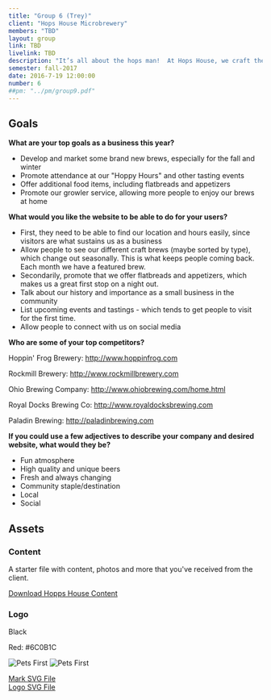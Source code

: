 ```yaml
---
title: "Group 6 (Trey)"
client: "Hops House Microbrewery"
members: "TBD"
layout: group
link: TBD
livelink: TBD
description: "It’s all about the hops man!  At Hops House, we craft the tastiest of brews every week that will keep you coming back for more.  Our brews can only be found at Hops House, and our modern, chill environment is perfect for after-work drinks or a night out on the town."
semester: fall-2017
date: 2016-7-19 12:00:00
number: 6
##pm: "../pm/group9.pdf"
---
```


## Goals

**What are your top goals as a business this year?**

* Develop and market some brand new brews, especially for the fall and winter
* Promote attendance at our "Hoppy Hours" and other tasting events
* Offer additional food items, including flatbreads and appetizers
* Promote our growler service, allowing more people to enjoy our brews at home


**What would you like the website to be able to do for your users?**

* First, they need to be able to find our location and hours easily, since visitors are what sustains us as a business
* Allow people to see our different craft brews (maybe sorted by type), which change out seasonally.  This is what keeps people coming back.  Each month we have a featured brew.
* Secondarily, promote that we offer flatbreads and appetizers, which makes us a great first stop on a night out.  
* Talk about our history and importance as a small business in the community
* List upcoming events and tastings - which tends to get people to visit for the first time.
* Allow people to connect with us on social media


**Who are some of your top competitors?**

Hoppin' Frog Brewery: http://www.hoppinfrog.com

Rockmill Brewery: http://www.rockmillbrewery.com

Ohio Brewing Company: http://www.ohiobrewing.com/home.html

Royal Docks Brewing Co: http://www.royaldocksbrewing.com

Paladin Brewing: http://paladinbrewing.com


**If you could use a few adjectives to describe your company and desired website, what would they be?**

* Fun atmosphere
* High quality and unique beers
* Fresh and always changing
* Community staple/destination
* Local
* Social


## Assets

### Content

A starter file with content, photos and more that you've received from the client.  

<a href="/class/groups/assets/group12/group-12-content.zip">Download Hopps House Content</a>

### Logo

Black

Red: #6C0B1C

<img src="/class/groups/assets/group12/HoppsHouse-mark.svg" alt="Pets First" />
<img src="/class/groups/assets/group12/HoppsHouse-logo.svg" alt="Pets First" />

<a href="/class/groups/assets/group12/HoppsHouse-mark.svg">Mark SVG File</a><br/>
<a href="/class/groups/assets/group12/HoppsHouse-logo.svg">Logo SVG File</a>
